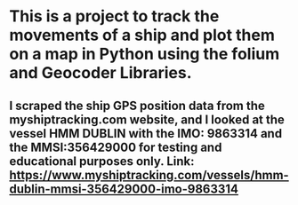 # This is a project to track the movements of a ship and plot them on a map in Python using the folium and Geocoder Libraries.

## I scraped the ship GPS position data from the myshiptracking.com website, and I looked at the vessel HMM DUBLIN with the IMO: 9863314 and the MMSI:356429000 for testing and educational purposes only. Link: https://www.myshiptracking.com/vessels/hmm-dublin-mmsi-356429000-imo-9863314

